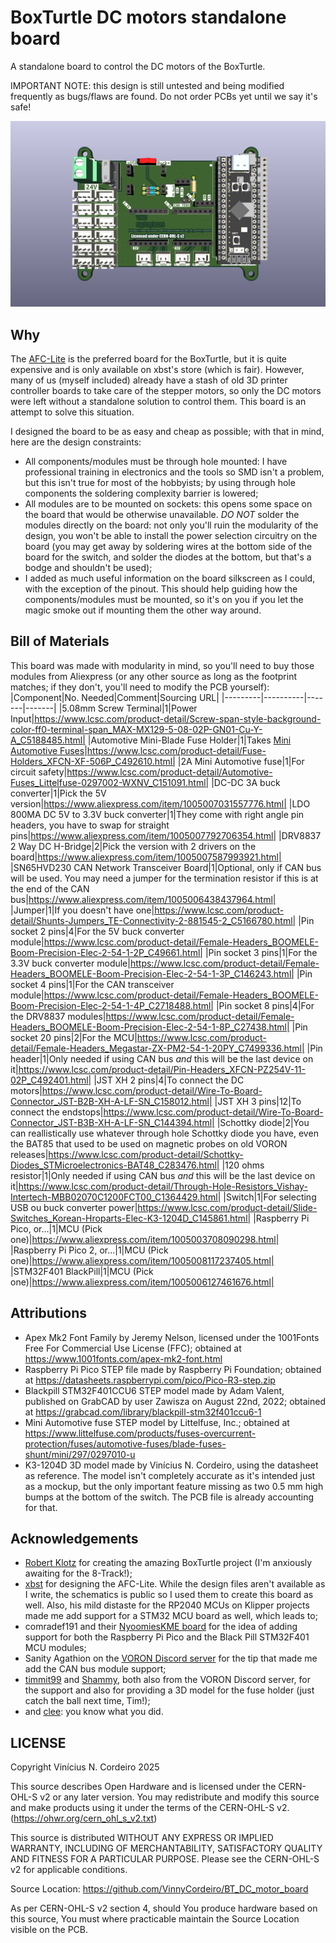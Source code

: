 # BoxTurtle DC motors standalone board
A standalone board to control the DC motors of the BoxTurtle.

IMPORTANT NOTE: this design is still untested and being modified frequently as bugs/flaws are found. Do not order PCBs yet until we say it's safe!

![plot](./BoxTurtle_DC_motors_RPiPico2.png)

## Why
The [AFC-Lite](https://github.com/xbst/AFC-Lite) is the preferred board for the BoxTurtle, but it is quite expensive and is only available on xbst's store (which is fair). However, many of us (myself included) already have a stash of old 3D printer controller boards to take care of the stepper motors, so only the DC motors were left without a standalone solution to control them. This board is an attempt to solve this situation.

I designed the board to be as easy and cheap as possible; with that in mind, here are the design constraints:
- All components/modules must be through hole mounted: I have professional training in electronics and the tools so SMD isn't a problem, but this isn't true for most of the hobbyists; by using through hole components the soldering complexity barrier is lowered;
- All modules are to be mounted on sockets: this opens some space on the board that would be otherwise unavailable. _DO NOT_ solder the modules directly on the board: not only you'll ruin the modularity of the design, you won't be able to install the power selection circuitry on the board (you may get away by soldering wires at the bottom side of the board for the switch, and solder the diodes at the bottom, but that's a bodge and shouldn't be used);
- I added as much useful information on the board silkscreen as I could, with the exception of the pinout. This should help guiding how the components/modules must be mounted, so it's on you if you let the magic smoke out if mounting them the other way around.

## Bill of Materials
This board was made with modularity in mind, so you'll need to buy those modules from Aliexpress (or any other source as long as the footprint matches; if they don't, you'll need to modify the PCB yourself):
|Component|No. Needed|Comment|Sourcing URL|
|---------|----------|-------|-------|
|5.08mm Screw Terminal|1|Power Input|https://www.lcsc.com/product-detail/Screw-span-style-background-color-ff0-terminal-span_MAX-MX129-5-08-02P-GN01-Cu-Y-A_C5188485.html|
|Automotive Mini-Blade Fuse Holder|1|Takes [Mini Automotive Fuses](https://www.keyelco.com/product.cfm/product_id/1376)|https://www.lcsc.com/product-detail/Fuse-Holders_XFCN-XF-506P_C492610.html|
|2A Mini Automotive fuse|1|For circuit safety|https://www.lcsc.com/product-detail/Automotive-Fuses_Littelfuse-0297002-WXNV_C151091.html|
|DC-DC 3A buck converter|1|Pick the 5V version|https://www.aliexpress.com/item/1005007031557776.html|
|LDO 800MA DC 5V to 3.3V buck converter|1|They come with right angle pin headers, you have to swap for straight pins|https://www.aliexpress.com/item/1005007792706354.html|
|DRV8837 2 Way DC H-Bridge|2|Pick the version with 2 drivers on the board|https://www.aliexpress.com/item/1005007587993921.html|
|SN65HVD230 CAN Network Transceiver Board|1|Optional, only if CAN bus will be used. You may need a jumper for the termination resistor if this is at the end of the CAN bus|https://www.aliexpress.com/item/1005006438437964.html|
|Jumper|1|If you doesn't have one|https://www.lcsc.com/product-detail/Shunts-Jumpers_TE-Connectivity-2-881545-2_C5166780.html|
|Pin socket 2 pins|4|For the 5V buck converter module|https://www.lcsc.com/product-detail/Female-Headers_BOOMELE-Boom-Precision-Elec-2-54-1-2P_C49661.html|
|Pin socket 3 pins|1|For the 3.3V buck converter module|https://www.lcsc.com/product-detail/Female-Headers_BOOMELE-Boom-Precision-Elec-2-54-1-3P_C146243.html|
|Pin socket 4 pins|1|For the CAN transceiver module|https://www.lcsc.com/product-detail/Female-Headers_BOOMELE-Boom-Precision-Elec-2-54-1-4P_C2718488.html|
|Pin socket 8 pins|4|For the DRV8837 modules|https://www.lcsc.com/product-detail/Female-Headers_BOOMELE-Boom-Precision-Elec-2-54-1-8P_C27438.html|
|Pin socket 20 pins|2|For the MCU|https://www.lcsc.com/product-detail/Female-Headers_Megastar-ZX-PM2-54-1-20PY_C7499336.html|
|Pin header|1|Only needed if using CAN bus _and_ this will be the last device on it|https://www.lcsc.com/product-detail/Pin-Headers_XFCN-PZ254V-11-02P_C492401.html|
|JST XH 2 pins|4|To connect the DC motors|https://www.lcsc.com/product-detail/Wire-To-Board-Connector_JST-B2B-XH-A-LF-SN_C158012.html|
|JST XH 3 pins|12|To connect the endstops|https://www.lcsc.com/product-detail/Wire-To-Board-Connector_JST-B3B-XH-A-LF-SN_C144394.html|
|Schottky diode|2|You can reallistically use whatever through hole Schottky diode you have, even the BAT85 that used to be used on magnetic probes on old VORON releases|https://www.lcsc.com/product-detail/Schottky-Diodes_STMicroelectronics-BAT48_C283476.html|
|120 ohms resistor|1|Only needed if using CAN bus _and_ this will be the last device on it|https://www.lcsc.com/product-detail/Through-Hole-Resistors_Vishay-Intertech-MBB02070C1200FCT00_C1364429.html|
|Switch|1|For selecting USB ou buck converter power|https://www.lcsc.com/product-detail/Slide-Switches_Korean-Hroparts-Elec-K3-1204D_C145861.html|
|Raspberry Pi Pico, or...|1|MCU (Pick one)|https://www.aliexpress.com/item/1005003708090298.html|
|Raspberry Pi Pico 2, or...|1|MCU (Pick one)|https://www.aliexpress.com/item/1005008117237405.html|
|STM32F401 BlackPill|1|MCU (Pick one)|https://www.aliexpress.com/item/1005006127461676.html|

## Attributions
- Apex Mk2 Font Family by Jeremy Nelson, licensed under the 1001Fonts Free For Commercial Use License (FFC); obtained at https://www.1001fonts.com/apex-mk2-font.html
- Raspberry Pi Pico STEP file made by Raspberry Pi Foundation; obtained at https://datasheets.raspberrypi.com/pico/Pico-R3-step.zip
- Blackpill STM32F401CCU6 STEP model made by Adam Valent, published on GrabCAD by user Zawisza on August 22nd, 2022; obtained at https://grabcad.com/library/blackpill-stm32f401ccu6-1
- Mini Automotive fuse STEP model by Littelfuse, Inc.; obtained at https://www.littelfuse.com/products/fuses-overcurrent-protection/fuses/automotive-fuses/blade-fuses-shunt/mini/297/0297010-u
- K3-1204D 3D model made by Vinícius N. Cordeiro, using the datasheet as reference. The model isn't completely accurate as it's intended just as a mockup, but the only important feature missing as two 0.5 mm high bumps at the bottom of the switch. The PCB file is already accounting for that.

## Acknowledgements
- [Robert Klotz](https://github.com/ArmoredTurtle) for creating the amazing BoxTurtle project (I'm anxiously awaiting for the 8-Track!);
- [xbst](https://github.com/xbst) for designing the AFC-Lite. While the design files aren't available as I write, the schematics is public so I used them to create this board as well. Also, his mild distaste for the RP2040 MCUs on Klipper projects made me add support for a STM32 MCU board as well, which leads to;
- comradef191 and their [NyoomiesKME board](https://github.com/comradef191/NyoomiesKME) for the idea of adding support for both the Raspberry Pi Pico and the Black Pill STM32F401 MCU modules;
- Sanity Agathion on the [VORON Discord server](https://discord.gg/voron) for the tip that made me add the CAN bus module support;
- [timmit99](https://github.com/timmit99/) and [Shammy](https://xrbunker.works), both also from the VORON Discord server, for the support and also for providing a 3D model for the fuse holder (just catch the ball next time, Tim!);
- and [clee](https://github.com/clee): you know what you did.

## LICENSE
Copyright Vinícius N. Cordeiro 2025

This source describes Open Hardware and is licensed under the CERN-OHL-S v2 or any later version.
You may redistribute and modify this source and make products using it under the terms of the CERN-OHL-S v2. (https://ohwr.org/cern_ohl_s_v2.txt)

This source is distributed WITHOUT ANY EXPRESS OR IMPLIED WARRANTY, INCLUDING OF MERCHANTABILITY, SATISFACTORY QUALITY AND FITNESS FOR A PARTICULAR PURPOSE. Please see the CERN-OHL-S v2 for applicable conditions.

Source Location: https://github.com/VinnyCordeiro/BT_DC_motor_board

As per CERN-OHL-S v2 section 4, should You produce hardware based on this source, You must where practicable maintain the Source Location visible on the PCB.

